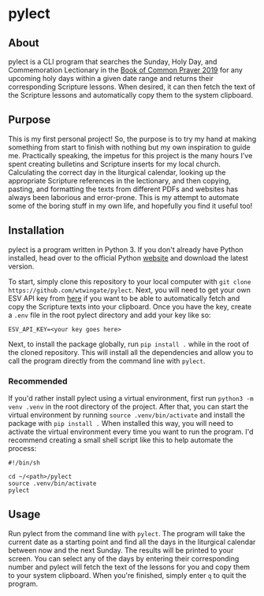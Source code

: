 # pylect

## About

pylect is a CLI program that searches the Sunday, Holy Day, and Commemoration Lectionary in the [Book of Common Prayer 2019](https://bcp2019.anglicanchurch.net/) for any upcoming holy days within a given date range and returns their corresponding Scripture lessons. When desired, it can then fetch the text of the Scripture lessons and automatically copy them to the system clipboard.

## Purpose

This is my first personal project! So, the purpose is to try my hand at making something from start to finish with nothing but my own inspiration to guide me. Practically speaking, the impetus for this project is the many hours I've spent creating bulletins and Scripture inserts for my local church. Calculating the correct day in the liturgical calendar, looking up the appropriate Scripture references in the lectionary, and then copying, pasting, and formatting the texts from different PDFs and websites has always been laborious and error-prone. This is my attempt to automate some of the boring stuff in my own life, and hopefully you find it useful too!

## Installation

pylect is a program written in Python 3. If you don't already have Python installed, head over to the official Python [website](https://www.python.org/) and download the latest version.

To start, simply clone this repository to your local computer with `git clone https://github.com/wtwingate/pylect`. Next, you will need to get your own ESV API key from [here](https://api.esv.org/) if you want to be able to automatically fetch and copy the Scripture texts into your clipboard. Once you have the key, create a `.env` file in the root pylect directory and add your key like so:

```
ESV_API_KEY=<your key goes here>
```

Next, to install the package globally, run `pip install .` while in the root of the cloned repository. This will install all the dependencies and allow you to call the program directly from the command line with `pylect`.

### Recommended

If you'd rather install pylect using a virtual environment, first run `python3 -m venv .venv` in the root directory of the project. After that, you can start the virtual environment by running `source .venv/bin/activate` and install the package with `pip install .` When installed this way, you will need to activate the virtual environment every time you want to run the program. I'd recommend creating a small shell script like this to help automate the process:

```
#!/bin/sh

cd ~/<path>/pylect
source .venv/bin/activate
pylect
```

## Usage

Run pylect from the command line with `pylect`. The program will take the current date as a starting point and find all the days in the liturgical calendar between now and the next Sunday. The results will be printed to your screen. You can select any of the days by entering their corresponding number and pylect will fetch the text of the lessons for you and copy them to your system clipboard. When you're finished, simply enter `q` to quit the program.
